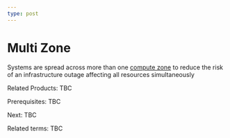 ```yaml
---
type: post
---
```

# Multi Zone

Systems are spread across more than one [compute zone](https://cloud.google.com/compute/docs/regions-zones) to reduce the risk of an infrastructure outage affecting all resources simultaneously

Related Products: TBC

Prerequisites: TBC

Next: TBC

Related terms: TBC
